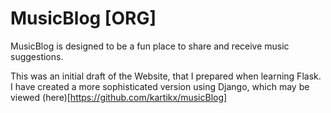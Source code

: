 # MusicBlog [ORG]
MusicBlog is designed to be a fun place to share and receive music suggestions.

This was an initial draft of the Website, that I prepared when learning Flask. I have created a more sophisticated version using Django, which may be viewed (here)[https://github.com/kartikx/musicBlog]
